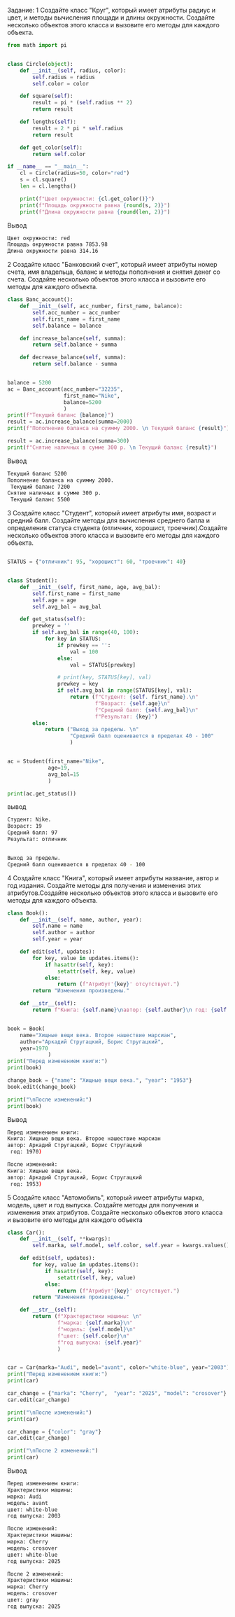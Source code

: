 Задание:
1 Создайте класс "Круг", который имеет атрибуты радиус и цвет, и
методы вычисления площади и длины окружности. Создайте несколько
объектов этого класса и вызовите его методы для каждого объекта.
```python
from math import pi


class Circle(object):
    def __init__(self, radius, color):
        self.radius = radius
        self.color = color

    def square(self):
        result = pi * (self.radius ** 2)
        return result

    def lengths(self):
        result = 2 * pi * self.radius
        return result

    def get_color(self):
        return self.color

if __name__ == "__main__":
    cl = Circle(radius=50, color="red")
    s = cl.square()
    len = cl.lengths()

    print(f"Цвет окружности: {cl.get_color()}")
    print(f"Площадь окружности равна {round(s, 2)}")
    print(f"Длина окружности равна {round(len, 2)}")
```
Вывод
```bash
Цвет окружности: red
Площадь окружности равна 7853.98
Длина окружности равна 314.16
```

2 Создайте класс "Банковский счет", который имеет атрибуты номер
счета, имя владельца, баланс и методы пополнения и снятия денег со
счета. Создайте несколько объектов этого класса и вызовите его методы
для каждого объекта.
```python
class Banc_account():
    def __init__(self, acc_number, first_name, balance):
        self.acc_number = acc_number
        self.first_name = first_name
        self.balance = balance

    def increase_balance(self, summa):
        return self.balance + summa

    def decrease_balance(self, summa):
        return self.balance - summa


balance = 5200
ac = Banc_account(acc_number="32235",
                  first_name="Nike",
                  balance=5200
                  )
print(f"Текущий баланс {balance}")
result = ac.increase_balance(summa=2000)
print(f"Пополнение баланса на суимму 2000. \n Текущий баланс {result}")

result = ac.increase_balance(summa=300)
print(f"Снятие наличных в сумме 300 р. \n Текущий баланс {result}")
```
Вывод
```bash
Текущий баланс 5200
Пополнение баланса на суимму 2000. 
 Текущий баланс 7200
Снятие наличных в сумме 300 р.
 Текущий баланс 5500
```


3 Создайте класс "Студент", который имеет атрибуты имя, возраст и
средний балл. Создайте методы для вычисления среднего балла и
определения статуса студента (отличник, хорошист, троечник).Создайте
несколько объектов этого класса и вызовите его методы для каждого
объекта.
```python

STATUS = {"отличник": 95, "хорошист": 60, "троечник": 40}


class Student():
    def __init__(self, first_name, age, avg_bal):
        self.first_name = first_name
        self.age = age
        self.avg_bal = avg_bal

    def get_status(self):
        prewkey = ''
        if self.avg_bal in range(40, 100):
            for key in STATUS:
                if prewkey == '':
                    val = 100
                else:
                    val = STATUS[prewkey]

                # print(key, STATUS[key], val)
                prewkey = key
                if self.avg_bal in range(STATUS[key], val):
                    return (f"Студент: {self. first_name}.\n"
                            f"Возраст: {self.age}\n"
                            f"Средний балл: {self.avg_bal}\n"
                            f"Результат: {key}")
        else:
            return ("Выход за пределы. \n"
                    "Средний балл оценивается в пределах 40 - 100"
                    )


ac = Student(first_name="Nike",
             age=19,
             avg_bal=15
             )

print(ac.get_status())

```
вывод

```bash
Студент: Nike.
Возраст: 19
Средний балл: 97
Результат: отличник


Выход за пределы. 
Средний балл оценивается в пределах 40 - 100
```

4 Создайте класс "Книга", который имеет атрибуты название, автор и год
издания. Создайте методы для получения и изменения этих
атрибутов.Создайте несколько объектов этого класса и вызовите его
методы для каждого объекта.
```python
class Book():
    def __init__(self, name, author, year):
        self.name = name
        self.author = author
        self.year = year

    def edit(self, updates):
        for key, value in updates.items():
            if hasattr(self, key):
                setattr(self, key, value)
            else:
                return (f"Атрибут'{key}' отсутствует.")
        return "Изменения произведены."

    def __str__(self):
        return f"Книга: {self.name}\nавтор: {self.author}\n год: {self.year})"


book = Book(
    name="Хищные вещи века. Второе нашествие марсиан",
    author="Аркадий Стругацкий, Борис Стругацкий",
    year=1970
             )
print("Перед изменением книги:")
print(book)

change_book = {"name": "Хищные вещи века.", "year": "1953"}
book.edit(change_book)

print("\nПосле изменений:")
print(book)
```
Вывод
```bash
Перед изменением книги:
Книга: Хищные вещи века. Второе нашествие марсиан
автор: Аркадий Стругацкий, Борис Стругацкий
 год: 1970)

После изменений:
Книга: Хищные вещи века.
автор: Аркадий Стругацкий, Борис Стругацкий
 год: 1953)
```

5 Создайте класс "Автомобиль", который имеет атрибуты марка, модель,
цвет и год выпуска. Создайте методы для получения и изменения этих
атрибутов. Создайте несколько объектов этого класса и вызовите его
методы для каждого объекта
```python
class Car():
    def __init__(self, **kwargs):
        self.marka, self.model, self.color, self.year = kwargs.values()

    def edit(self, updates):
        for key, value in updates.items():
            if hasattr(self, key):
                setattr(self, key, value)
            else:
                return (f"Атрибут'{key}' отсутствует.")
        return "Изменения произведены."

    def __str__(self):
        return (f"Храктеристики машины: \n"
                f"марка: {self.marka}\n"
                f"модель: {self.model}\n"
                f"цвет: {self.color}\n"
                f"год выпуска: {self.year}"
                )


car = Car(marka="Audi", model="avant", color="white-blue", year="2003")
print("Перед изменением книги:")
print(car)

car_change = {"marka": "Cherry",  "year": "2025", "model": "crosover"}
car.edit(car_change)

print("\nПосле изменений:")
print(car)

car_change = {"color": "gray"}
car.edit(car_change)

print("\nПосле 2 изменений:")
print(car)
```
Вывод
```bash
Перед изменением книги:
Храктеристики машины: 
марка: Audi
модель: avant
цвет: white-blue
год выпуска: 2003

После изменений:
Храктеристики машины:
марка: Cherry
модель: crosover
цвет: white-blue
год выпуска: 2025

После 2 изменений:
Храктеристики машины:
марка: Cherry
модель: crosover
цвет: gray
год выпуска: 2025
```